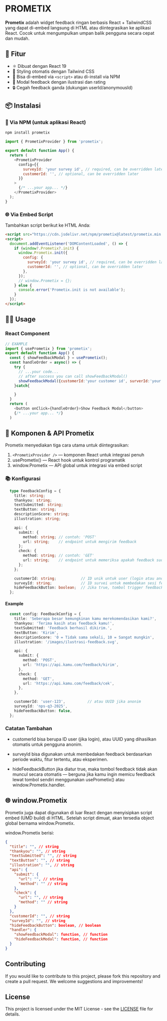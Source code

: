 # PROMETIX

**Prometix** adalah widget feedback ringan berbasis React + TailwindCSS yang dapat di-embed langsung di HTML atau diintegrasikan ke aplikasi React. Cocok untuk mengumpulkan umpan balik pengguna secara cepat dan mudah.

## 🚀 Fitur

- ⚛️ Dibuat dengan React 19
- 🎨 Styling otomatis dengan Tailwind CSS
- 🧩 Bisa di-embed via `<script>` atau di-install via NPM
- 💬 Modal feedback dengan ilustrasi dan rating
- 🔒 Cegah feedback ganda (dukungan userId/anonymousId)

## 📦 Instalasi

### 🔧 Via NPM (untuk aplikasi React)

```bash
npm install prometix
```

```javascript
import { PrometixProvider } from 'prometix';

export default function App() {
  return (
    <PrometixProvider
      config={{
        surveyId: 'your survey id', // required, can be overridden later
        customerId: '', // optional, can be overridden later
      }}
    >
      {/* ...your app... */}
    </PrometixProvider>
  );
}
```

### 🌐 Via Embed Script

Tambahkan script berikut ke HTML Anda:

```html
<script src="https://cdn.jsdelivr.net/npm/prometix@latest/prometix.min.js"></script>
<script>
  document.addEventListener('DOMContentLoaded', () => {
    if (window?.Prometix?.init) {
      window.Prometix.init({
        config: {
          surveyId: 'your survey id', // required, can be overridden later
          customerId: '', // optional, can be overridden later
        },
      });
      // window.Prometix = {};
    } else {
      console.error('Prometix.init is not available');
    }
  });
</script>
```

## 🧑‍💻 Usage

### React Component

```javascript
// EXAMPLE
import { usePrometix } from 'prometix';
export default function App() {
  const { showFeedbackModal } = usePrometix();
  const handleOrder = async() => {
    try {
      // ...your code...
      // after success you can call showFeedbackModal()
      showFeedbackModal({customerId:'your customer id', surverId:'your survey id'}); //if user has not given feedback, it will show modal
    }catch{

    }
  }
  return (
    <button onClick={handleOrder}>Show Feedback Modal</button>
    {/* ...your app... */}
  )
```

## 🧩 Komponen & API Prometix

Prometix menyediakan tiga cara utama untuk diintegrasikan:

1. `<PrometixProvider />` — komponen React untuk integrasi penuh
2. usePrometix() — React hook untuk kontrol programatik
3. window.Prometix — API global untuk integrasi via embed script

### 📚 Konfigurasi

```typeScript
  type FeedbackConfig = {
    title: string;
    thankyou: string;
    textSubmitted: string;
    textButton: string;
    descriptionScore: string;
    illustration: string;

    api: {
      submit: {
        method: string; // contoh: 'POST'
        url: string;    // endpoint untuk mengirim feedback
      };
      check: {
        method: string; // contoh: 'GET'
        url: string;    // endpoint untuk memeriksa apakah feedback sudah dikirim
      };
    };

    customerId: string;           // ID unik untuk user (login atau anonim)
    surveyId: string;             // ID survei untuk membedakan sesi feedback
    hideFeedbackButton: boolean;  // Jika true, tombol trigger feedback disembunyikan
  };
```

#### Example

```typeScript
  const config: FeedbackConfig = {
    title: 'Seberapa besar kemungkinan kamu merekomendasikan kami?',
    thankyou: 'Terima kasih atas feedback kamu!',
    textSubmitted: 'Feedback berhasil dikirim.',
    textButton: 'Kirim',
    descriptionScore: '0 = Tidak sama sekali, 10 = Sangat mungkin',
    illustration: '/images/ilustrasi-feedback.svg',

    api: {
      submit: {
        method: 'POST',
        url: 'https://api.kamu.com/feedback/kirim',
      },
      check: {
        method: 'GET',
        url: 'https://api.kamu.com/feedback/cek',
      },
    },

    customerId: 'user-123',          // atau UUID jika anonim
    surveyId: 'nps-q3-2025',
    hideFeedbackButton: false,
  };
```

### Catatan Tambahan

- customerId bisa berupa ID user (jika login), atau UUID yang dihasilkan otomatis untuk pengguna anonim.

- surveyId bisa digunakan untuk membedakan feedback berdasarkan periode waktu, fitur tertentu, atau eksperimen.

- hideFeedbackButton jika diatur true, maka tombol feedback tidak akan muncul secara otomatis — berguna jika kamu ingin memicu feedback lewat tombol sendiri menggunakan usePrometix() atau window.Prometix.handler.

## 🌐 window.Prometix

Prometix juga dapat digunakan di luar React dengan menyisipkan script embed (UMD build) di HTML. Setelah script dimuat, akan tersedia object global bernama window.Prometix.

window.Prometix berisi:

```json
{
  "title": "", // string
  "thankyou": "", // string
  "textSubmitted": "", // string
  "textButton": "", // string
  "illustration": "", // string
  "api": {
    "submit": {
      "url": "", // string
      "method": "" // string
    },
    "check": {
      "url": "", // string
      "method": "" // string
    }
  },
  "customerId": "", // string
  "surveyId": "", // string
  "hideFeedbackButton": boolean, // boolean
  "handler": {
    "showFeedbackModal": function, // function
    "hideFeedbackModal": function, // function
  }
}
```

## Contributing

If you would like to contribute to this project, please fork this repository and create a pull request. We welcome suggestions and improvements!

## License

This project is licensed under the MIT License - see the [LICENSE](LICENSE) file for details.

